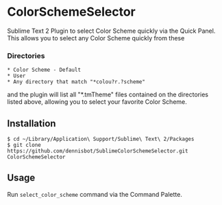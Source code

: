 ColorSchemeSelector
========

Sublime Text 2 Plugin to select Color Scheme quickly via the Quick Panel.
This allows you to select any Color Scheme quickly from these

### Directories
```
* Color Scheme - Default
* User
* Any directory that match "*colou?r.?scheme"
```
and the plugin will list all "*.tmTheme" files contained on the directories listed above, allowing you to select your favorite Color Scheme.

## Installation

```
$ cd ~/Library/Application\ Support/Sublime\ Text\ 2/Packages
$ git clone https://github.com/dennisbot/SublimeColorSchemeSelector.git ColorSchemeSelector
```

## Usage

Run `select_color_scheme` command via the Command Palette.
